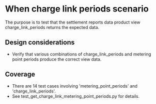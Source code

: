 # When charge link periods scenario

The purpose is to test that the settlement reports data product view charge_link_periods returns the expected data.

## Design considerations

- Verify that various combinations of charge_link_periods and metering point periods produce the correct view data.

## Coverage

- There are 14 test cases involving 'metering_point_periods' and 'charge_link_periods'.
- See test_get_charge_link_metering_point_periods.py for details.
